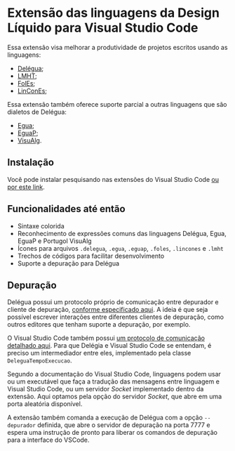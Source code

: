 # Extensão das linguagens da Design Líquido para Visual Studio Code

Essa extensão visa melhorar a produtividade de projetos escritos usando as linguagens: 

- [Delégua](https://github.com/DesignLiquido/delegua);
- [LMHT](https://github.com/DesignLiquido/LMHT);
- [FolEs](https://github.com/DesignLiquido/FolEs);
- [LinConEs](https://github.com/DesignLiquido/LinConEs);

Essa extensão também oferece suporte parcial a outras linguagens que são dialetos de Delégua:

- [Egua](https://egua.tech);
- [EguaP](https://github.com/DesignLiquido/delegua/wiki/Dialetos#eguap);
- [VisuAlg](https://visualg3.com.br/). 

## Instalação

Você pode instalar pesquisando nas extensões do Visual Studio Code [ou por este link](https://marketplace.visualstudio.com/items?itemName=LinguagemDelegua.delegua-vscode).

## Funcionalidades até então

- Sintaxe colorida
- Reconhecimento de expressões comuns das linguagens Delégua, Egua, EguaP e Portugol VisuAlg
- Ícones para arquivos `.delegua`, `.egua`, `.eguap`, `.foles`, `.lincones` e `.lmht`
- Trechos de códigos para facilitar desenvolvimento
- Suporte a depuração para Delégua

## Depuração

Delégua possui um protocolo próprio de comunicação entre depurador e cliente de depuração, [conforme especificado aqui](https://github.com/DesignLiquido/delegua/wiki/Suporte-%C3%A0-depura%C3%A7%C3%A3o). A ideia é que seja possível escrever interações entre diferentes clientes de depuração, como outros editores que tenham suporte a depuração, por exemplo. 

O Visual Studio Code também possui [um protocolo de comunicação detalhado aqui](https://microsoft.github.io/debug-adapter-protocol/overview). Para que Delégia e Visual Studio Code se entendam, é preciso um intermediador entre eles, implementado pela classe `DeleguaTempoExecucao`. 

Segundo a documentação do Visual Studio Code, linguagens podem usar ou um executável que faça a tradução das mensagens entre linguagem e Visual Studio Code, ou um servidor _Socket_ implementado dentro da extensão. Aqui optamos pela opção do servidor _Socket_, que abre em uma porta aleatória disponível. 

A extensão também comanda a execução de Delégua com a opção `--depurador` definida, que abre o servidor de depuração na porta 7777 e espera uma instrução de pronto para liberar os comandos de depuração para a interface do VSCode.